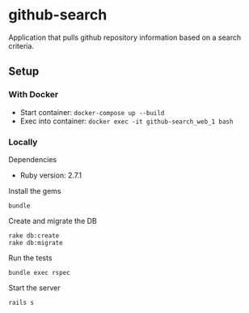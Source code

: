 # github-search
Application that pulls github repository information based on a search criteria.

## Setup
### With Docker
- Start container: `docker-compose up --build`
- Exec into container: `docker exec -it github-search_web_1 bash`

### Locally
Dependencies
- Ruby version: 2.7.1

Install the gems
```
bundle
```

Create and migrate the DB
```
rake db:create
rake db:migrate
```

Run the tests
```
bundle exec rspec
```

Start the server
```
rails s
```
